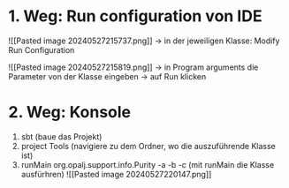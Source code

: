 # 1. Weg: Run configuration von IDE
![[Pasted image 20240527215737.png]]
-> in der jeweiligen Klasse: Modify Run Configuration

![[Pasted image 20240527215819.png]]
-> in Program arguments die Parameter von der Klasse eingeben
-> auf Run klicken

# 2. Weg: Konsole
1. sbt (baue das Projekt)
2. project Tools (navigiere zu dem Ordner, wo die auszuführende Klasse ist)
3. runMain org.opalj.support.info.Purity -a -b -c (mit runMain die Klasse ausfürhren)
![[Pasted image 20240527220147.png]]
